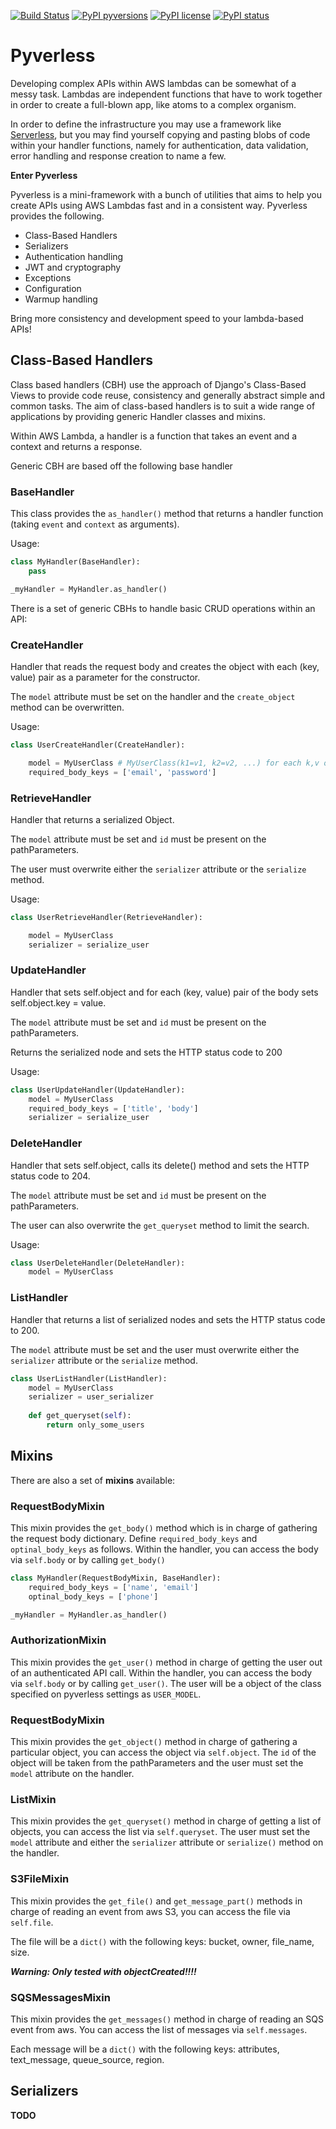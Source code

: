 [![Build Status](https://travis-ci.org/QuantumBA/pyverless.svg?branch=master)](https://travis-ci.org/QuantumBA/pyverless)
[![PyPI pyversions](https://img.shields.io/pypi/pyversions/pyverless.svg)](https://pypi.python.org/pypi/pyverless/)
[![PyPI license](https://img.shields.io/pypi/l/pyverless.svg)](https://pypi.python.org/pypi/pyverless/)
[![PyPI status](https://img.shields.io/pypi/status/pyverless.svg)](https://pypi.python.org/pypi/pyverless/)
# Pyverless

Developing complex APIs within AWS lambdas can be somewhat of a messy task. Lambdas are independent functions that have to work together in order to create a full-blown app, like atoms to a complex organism.

In order to define the infrastructure you may use a framework like [Serverless](https://serverless.com/), but you may find yourself copying and pasting blobs of code within your handler functions, namely for authentication, data validation, error handling and response creation to name a few.

**Enter Pyverless**

Pyverless is a mini-framework with a bunch of utilities that aims to help you create APIs using AWS Lambdas fast and in a consistent way. Pyverless provides the following.

- Class-Based Handlers
- Serializers
- Authentication handling
- JWT and cryptography
- Exceptions
- Configuration
- Warmup handling

Bring more consistency and development speed to your lambda-based APIs!

## Class-Based Handlers

Class based handlers (CBH) use the approach of Django's Class-Based Views to provide code reuse, consistency and generally abstract simple and common tasks. The aim of class-based handlers is to suit a wide range of applications by providing generic Handler classes and mixins.

Within AWS Lambda, a handler is a function that takes an event and a context and returns a response.

Generic CBH are based off the following base handler

### BaseHandler

This class provides the `as_handler()` method that returns a handler function (taking `event` and `context` as arguments).

Usage:

```python
class MyHandler(BaseHandler):
    pass

_myHandler = MyHandler.as_handler()
```

There is a set of generic CBHs to handle basic CRUD operations within an API:

### CreateHandler
Handler that reads the request body and creates the object with each (key, value) pair as a parameter for the constructor.

The `model` attribute must be set on the handler and the `create_object` method can be overwritten.

Usage:

```python
class UserCreateHandler(CreateHandler):

    model = MyUserClass # MyUserClass(k1=v1, k2=v2, ...) for each k,v on body
    required_body_keys = ['email', 'password']
```

### RetrieveHandler
Handler that returns a serialized Object.

The `model` attribute must be set and `id` must be present on the pathParameters.

The user must overwrite either the `serializer` attribute or the `serialize` method.

Usage:

```python
class UserRetrieveHandler(RetrieveHandler):

    model = MyUserClass
    serializer = serialize_user
```

### UpdateHandler
Handler that sets self.object and for each (key, value) pair of the body
sets self.object.key = value.

The `model` attribute must be set and `id` must be present on the pathParameters.

Returns the serialized node and sets the HTTP status code to 200

Usage:

```python
class UserUpdateHandler(UpdateHandler):
    model = MyUserClass
    required_body_keys = ['title', 'body']
    serializer = serialize_user
```


### DeleteHandler
Handler that sets self.object, calls its delete() method and sets the HTTP status code to 204.

The `model` attribute must be set and `id` must be present on the pathParameters.

The user can also overwrite the `get_queryset` method to limit the search.

Usage:

```python
class UserDeleteHandler(DeleteHandler):
    model = MyUserClass
```
### ListHandler
Handler that returns a list of serialized nodes and sets the HTTP status code to 200.

The `model` attribute must be set and the user must overwrite either the `serializer` attribute
or the `serialize` method.

```python
class UserListHandler(ListHandler):
    model = MyUserClass
    serializer = user_serializer
    
    def get_queryset(self):
        return only_some_users
```

## Mixins
There are also a set of **mixins** available:

### RequestBodyMixin

This mixin provides the `get_body()` method which is in charge of gathering the request body dictionary. Define `required_body_keys` and `optinal_body_keys` as follows. Within the handler, you can access the body via `self.body` or by calling `get_body()`

```python
class MyHandler(RequestBodyMixin, BaseHandler):
    required_body_keys = ['name', 'email']
    optinal_body_keys = ['phone']

_myHandler = MyHandler.as_handler()
```

### AuthorizationMixin

This mixin provides the `get_user()` method in charge of getting the user out of an authenticated API call.
Within the handler, you can access the body via `self.body` or by calling `get_user()`. The user will be a object
of the class specified on pyverless settings as `USER_MODEL`.

### RequestBodyMixin

This mixin provides the `get_object()` method in charge of gathering a particular object,
you can access the object via `self.object`.
The `id` of the object will be taken from the pathParameters and
the user must set the `model` attribute on the handler.

### ListMixin

This mixin provides the `get_queryset()` method in charge of getting a list of objects,
you can access the list via `self.queryset`. The user must set the `model` attribute
and either the `serializer` attribute or `serialize()` method on the handler.

### S3FileMixin

This mixin provides the `get_file()` and `get_message_part()` methods in charge of
reading an event from aws S3, you can access the file via `self.file`.

The file will be a `dict()` with the following keys: bucket, owner, file_name, size.

***Warning: Only tested with objectCreated!!!!***

### SQSMessagesMixin

This mixin provides the `get_messages()` method in charge of reading an SQS event from aws.
You can access the list of messages via `self.messages`.

Each message will be a `dict()` with the following keys: attributes, text_message, queue_source, region.

## Serializers

**TODO**
